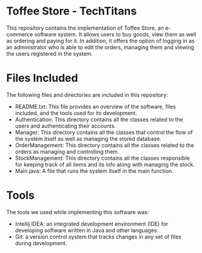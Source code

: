 # Toffee Store - TechTitans
This repository contains the implementation of Toffee Store, an e-commerce software system. It allows users to buy goods, view them as well as ordering and paying for it.
In addition, it offers the option of logging in as an administrator who is able to edit the orders, managing them and viewing the users registered in the system.
# Files Included
The following files and directories are included in this repository:
- README.txt: This file provides an overview of the software, files included, and the tools used for its development.
- Authentication: This directory contains all the classes related to the users and authenticating their accounts.
- Manager: This directory contains all the classes that control the flow of the system itself as well as managing the stored database.
- OrderManagement: This directory contains all the classes related to the orders as managing and controlling them.
- StockManagement: This directory contains all the classes responsible for keeping track of all items and its info along with managing the stock.
- Main.java: A file that runs the system itself in the main function.
# Tools
The tools we used while implementing this software was:
- Intellij IDEA: an integrated development environment (IDE) for developing software written in Java and other languages.
- Git: a version control system that tracks changes in any set of files during development.
